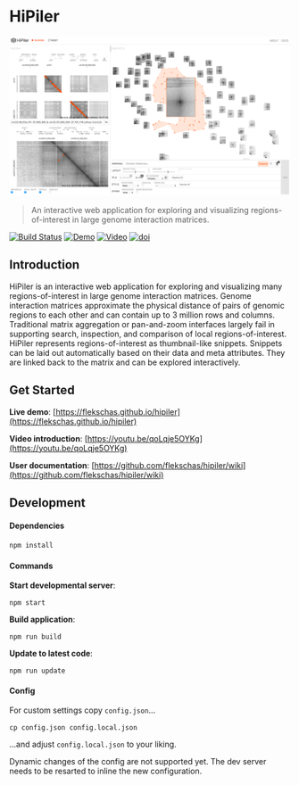 # HiPiler

![HiPiler's interface](teaser.png?raw=true)

> An interactive web application for exploring and visualizing regions-of-interest in large genome interaction matrices.

[![Build Status](https://img.shields.io/travis/flekschas/hipiler/master.svg?colorB=6357ff)](https://travis-ci.org/flekschas/hipiler)
[![Demo](https://img.shields.io/badge/demo-running-red.svg?colorB=f25100)](https://flekschas.github.io/hipiler)
[![Video](https://img.shields.io/badge/video-awesome-red.svg?colorB=f25100)](https://youtu.be/qoLqje5OYKg)
[![doi](https://img.shields.io/badge/doi-10.1101%2F123588-red.svg?colorB=f25100)](https://doi.org/10.1101/123588)

## Introduction

HiPiler is an interactive web application for exploring and visualizing many regions-of-interest in large genome interaction matrices. Genome interaction matrices approximate the physical distance of pairs of genomic regions to each other and can contain up to 3 million rows and columns. Traditional matrix aggregation or pan-and-zoom interfaces largely fail in supporting search, inspection, and comparison of local regions-of-interest. HiPiler represents regions-of-interest as thumbnail-like snippets. Snippets can be laid out automatically based on their data and meta attributes. They are linked back to the matrix and can be explored interactively.

## Get Started

**Live demo**: [https://flekschas.github.io/hipiler](https://flekschas.github.io/hipiler)

**Video introduction**: [https://youtu.be/qoLqje5OYKg](https://youtu.be/qoLqje5OYKg)

**User documentation**: [https://github.com/flekschas/hipiler/wiki](https://github.com/flekschas/hipiler/wiki)

## Development

#### Dependencies

```bash
npm install
```

#### Commands

**Start developmental server**:

```
npm start
```

**Build application**:

```
npm run build
```

**Update to latest code**:

```
npm run update
```

#### Config

For custom settings copy `config.json`...

```
cp config.json config.local.json
```

...and adjust `config.local.json` to your liking.

Dynamic changes of the config are not supported yet. The dev server needs to be resarted to inline the new configuration.
